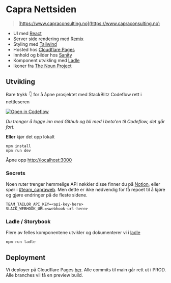 # Capra Nettsiden

> [https://www.capraconsulting.no](https://www.capraconsulting.no)

- UI med [React](https://reactjs.org/)
- Server side rendering med [Remix](https://remix.run/)
- Styling med [Tailwind](https://tailwindcss.com/)
- Hosted hos [Cloudflare Pages](https://pages.cloudflare.com/)
- Innhold og bilder hos [Sanity](https://www.sanity.io/)
- Komponent utvikling med [Ladle](https://ladle.dev/)
- Ikoner fra [The Noun Project](https://thenounproject.com/)

## Utvikling

Bare trykk 👇 for å åpne prosjektet med StackBlitz Codeflow rett i nettleseren

[![Open in Codeflow](https://developer.stackblitz.com/img/open_in_codeflow.svg)](https:///pr.new/capraconsulting/nettsiden)

_Du trenger å logge inn med Github og bli med i beta'en til Codeflow, det går fort._

**Eller** kjør det opp lokalt

```
npm install
npm run dev
```

Åpne opp [http://localhost:3000](http://localhost:3000)

### Secrets

Noen ruter trenger hemmelige API nøkkler disse finner du på [Notion](https://www.notion.so/capra/Tokens-og-s-nn-9f9b4683fefc4a0886967739754109f8), eller spør i [#team_capraweb](https://capra.slack.com/archives/C01A1QLRKJM). Men dette er ikke nødvendig for få repoet til å kjøre og gjøre endringer på de fleste sidene.

```
TEAM_TAILOR_API_KEY=<api-key-here>
SLACK_WEBHOOK_URL=<webhook-url-here>
```

### Ladle / Storybook

Flere av felles komponentene utvikler og dokumenterer vi i [ladle](https://ladle.dev/)

```
npm run ladle
```

## Deployment

Vi deployer på Cloudflare Pages [her](https://dash.cloudflare.com/1df81eff3a3cb0e9662170a4b25ad52b/pages/view/nettsiden). Alle commits til main går rett ut i PROD. Alle branches vil få en preview build.
